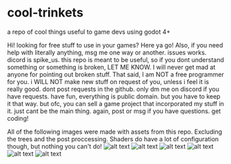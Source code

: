 # cool-trinkets
a repo of cool things useful to game devs using godot 4+

Hi! looking for free stuff to use in your games? Here ya go! Also, if you need help with literally anything, msg me one way or another. issues works. dicord is spike_us.
this repo is meant to be useful, so if you dont understand something or something is broken, LET ME KNOW. I will never get mad at anyone for pointing out broken stuff. That
said, I am NOT a free programmer for you. i WILL NOT make new stuff on request of you, unless i feel it is really good. dont post requests in the github. only dm me on discord if you have
requests. have fun, everything is public domain. but you have to keep it that way. but ofc, you can sell a game project that incorporated my stuff in it. just cant be the main thing.
again, post or msg if you have questions. get coding!

All of the following images were made with assets from this repo. Excluding the trees and the post proccessing. Shaders do have a lot of configuration though, but nothing you can't do!
![alt text](https://github.com/SpikeTrapBoomStudios/godot-4-trinkets-and-things/blob/6a53cfb143bae8ec4bd050eab12152b66c00389d/preview_images/1.png)
![alt text](https://github.com/SpikeTrapBoomStudios/godot-4-trinkets-and-things/blob/6a53cfb143bae8ec4bd050eab12152b66c00389d/preview_images/2.png)
![alt text](https://github.com/SpikeTrapBoomStudios/godot-4-trinkets-and-things/blob/6a53cfb143bae8ec4bd050eab12152b66c00389d/preview_images/3.png)
![alt text](https://github.com/SpikeTrapBoomStudios/godot-4-trinkets-and-things/blob/6a53cfb143bae8ec4bd050eab12152b66c00389d/preview_images/4.png)
![alt text](https://github.com/SpikeTrapBoomStudios/godot-4-trinkets-and-things/blob/6a53cfb143bae8ec4bd050eab12152b66c00389d/preview_images/5.png)
![alt text](https://github.com/SpikeTrapBoomStudios/godot-4-trinkets-and-things/blob/6a53cfb143bae8ec4bd050eab12152b66c00389d/preview_images/6.png)
